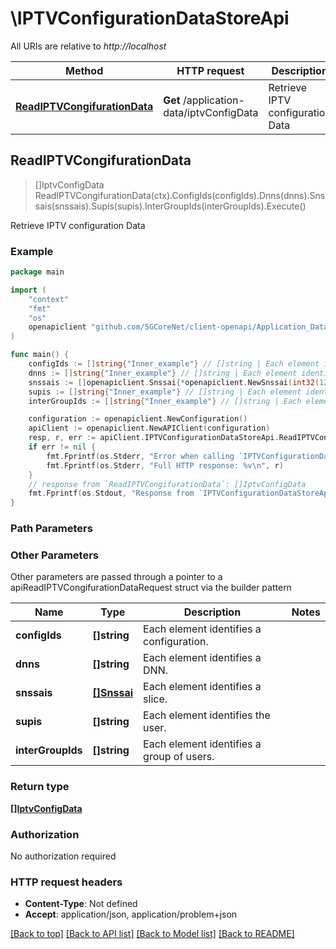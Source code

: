 # \IPTVConfigurationDataStoreApi

All URIs are relative to *http://localhost*

Method | HTTP request | Description
------------- | ------------- | -------------
[**ReadIPTVCongifurationData**](IPTVConfigurationDataStoreApi.md#ReadIPTVCongifurationData) | **Get** /application-data/iptvConfigData | Retrieve IPTV configuration Data



## ReadIPTVCongifurationData

> []IptvConfigData ReadIPTVCongifurationData(ctx).ConfigIds(configIds).Dnns(dnns).Snssais(snssais).Supis(supis).InterGroupIds(interGroupIds).Execute()

Retrieve IPTV configuration Data

### Example

```go
package main

import (
    "context"
    "fmt"
    "os"
    openapiclient "github.com/5GCoreNet/client-openapi/Application_Data"
)

func main() {
    configIds := []string{"Inner_example"} // []string | Each element identifies a configuration. (optional)
    dnns := []string{"Inner_example"} // []string | Each element identifies a DNN. (optional)
    snssais := []openapiclient.Snssai{*openapiclient.NewSnssai(int32(123))} // []Snssai | Each element identifies a slice. (optional)
    supis := []string{"Inner_example"} // []string | Each element identifies the user. (optional)
    interGroupIds := []string{"Inner_example"} // []string | Each element identifies a group of users. (optional)

    configuration := openapiclient.NewConfiguration()
    apiClient := openapiclient.NewAPIClient(configuration)
    resp, r, err := apiClient.IPTVConfigurationDataStoreApi.ReadIPTVCongifurationData(context.Background()).ConfigIds(configIds).Dnns(dnns).Snssais(snssais).Supis(supis).InterGroupIds(interGroupIds).Execute()
    if err != nil {
        fmt.Fprintf(os.Stderr, "Error when calling `IPTVConfigurationDataStoreApi.ReadIPTVCongifurationData``: %v\n", err)
        fmt.Fprintf(os.Stderr, "Full HTTP response: %v\n", r)
    }
    // response from `ReadIPTVCongifurationData`: []IptvConfigData
    fmt.Fprintf(os.Stdout, "Response from `IPTVConfigurationDataStoreApi.ReadIPTVCongifurationData`: %v\n", resp)
}
```

### Path Parameters



### Other Parameters

Other parameters are passed through a pointer to a apiReadIPTVCongifurationDataRequest struct via the builder pattern


Name | Type | Description  | Notes
------------- | ------------- | ------------- | -------------
 **configIds** | **[]string** | Each element identifies a configuration. | 
 **dnns** | **[]string** | Each element identifies a DNN. | 
 **snssais** | [**[]Snssai**](Snssai.md) | Each element identifies a slice. | 
 **supis** | **[]string** | Each element identifies the user. | 
 **interGroupIds** | **[]string** | Each element identifies a group of users. | 

### Return type

[**[]IptvConfigData**](IptvConfigData.md)

### Authorization

No authorization required

### HTTP request headers

- **Content-Type**: Not defined
- **Accept**: application/json, application/problem+json

[[Back to top]](#) [[Back to API list]](../README.md#documentation-for-api-endpoints)
[[Back to Model list]](../README.md#documentation-for-models)
[[Back to README]](../README.md)

